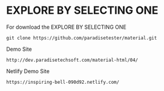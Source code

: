 # EXPLORE BY SELECTING ONE

For download the EXPLORE BY SELECTING ONE

``````````
git clone https://github.com/paradisetester/material.git
``````````

Demo Site

``````````
http://dev.paradisetechsoft.com/material-html/04/
```````````

Netlify Demo Site 

`````````````
https://inspiring-bell-090d92.netlify.com/
`````````````

